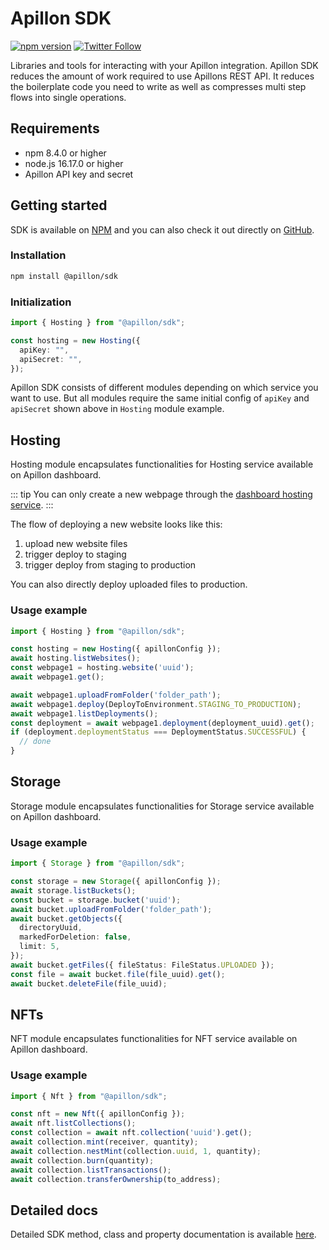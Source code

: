 # Apillon SDK

[![npm version](https://badge.fury.io/js/@apillon%2Fsdk.svg)](https://badge.fury.io/js/@apillon%2Fsdk)
[![Twitter Follow](https://img.shields.io/twitter/follow/Apillon?style=social)](https://twitter.com/intent/follow?screen_name=Apillon)

Libraries and tools for interacting with your Apillon integration.
Apillon SDK reduces the amount of work required to use Apillons REST API. It reduces the boilerplate code you need to write
as well as compresses multi step flows into single operations.

## Requirements

- npm 8.4.0 or higher
- node.js 16.17.0 or higher
- Apillon API key and secret

## Getting started

SDK is available on [NPM](https://www.npmjs.com/package/@apillon/sdk) and you can also check it out directly on [GitHub](https://github.com/Apillon/sdk).

### Installation

```sh
npm install @apillon/sdk
```

### Initialization

```ts
import { Hosting } from "@apillon/sdk";

const hosting = new Hosting({
  apiKey: "",
  apiSecret: "",
});
```

Apillon SDK consists of different modules depending on which service you want to use. But all modules require the same initial config of `apiKey` and `apiSecret` shown above in `Hosting` module example.

## Hosting

Hosting module encapsulates functionalities for Hosting service available on Apillon dashboard.

::: tip
You can only create a new webpage through the [dashboard hosting service](https://app.apillon.io/dashboard/service/hosting).
:::

The flow of deploying a new website looks like this:

1. upload new website files
2. trigger deploy to staging
3. trigger deploy from staging to production

You can also directly deploy uploaded files to production.

### Usage example

```ts
import { Hosting } from "@apillon/sdk";

const hosting = new Hosting({ apillonConfig });
await hosting.listWebsites();
const webpage1 = hosting.website('uuid');
await webpage1.get();

await webpage1.uploadFromFolder('folder_path');
await webpage1.deploy(DeployToEnvironment.STAGING_TO_PRODUCTION);
await webpage1.listDeployments();
const deployment = await webpage1.deployment(deployment_uuid).get();
if (deployment.deploymentStatus === DeploymentStatus.SUCCESSFUL) {
  // done
}
```

## Storage

Storage module encapsulates functionalities for Storage service available on Apillon dashboard.

### Usage example

```ts
import { Storage } from "@apillon/sdk";

const storage = new Storage({ apillonConfig });
await storage.listBuckets();
const bucket = storage.bucket('uuid');
await bucket.uploadFromFolder('folder_path');
await bucket.getObjects({
  directoryUuid,
  markedForDeletion: false,
  limit: 5,
});
await bucket.getFiles({ fileStatus: FileStatus.UPLOADED });
const file = await bucket.file(file_uuid).get();
await bucket.deleteFile(file_uuid);
```

## NFTs

NFT module encapsulates functionalities for NFT service available on Apillon dashboard.

### Usage example

```ts
import { Nft } from "@apillon/sdk";

const nft = new Nft({ apillonConfig });
await nft.listCollections();
const collection = await nft.collection('uuid').get();
await collection.mint(receiver, quantity);
await collection.nestMint(collection.uuid, 1, quantity);
await collection.burn(quantity);
await collection.listTransactions();
await collection.transferOwnership(to_address);
```

## Detailed docs

Detailed SDK method, class and property documentation is available [here](https://sdk-docs.apillon.io).